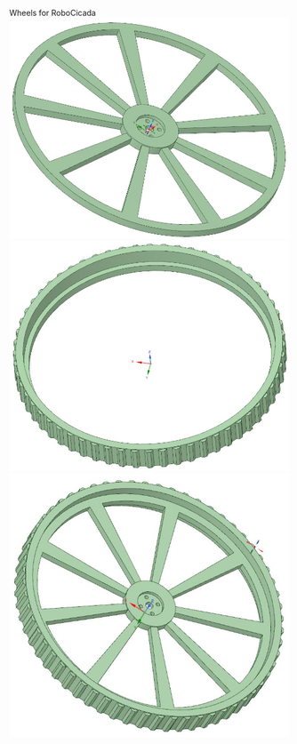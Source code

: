 Wheels for RoboCicada
![Rim for wheel 205mm](https://github.com/RoboCicada/CicadaSTL/blob/master/wheels/RimWheel205mm.jpg)
![Tire for wheel 205mm](https://github.com/RoboCicada/CicadaSTL/blob/master/wheels/TireWheel205mm.jpg)
![View for wheel 205mm](https://github.com/RoboCicada/CicadaSTL/blob/master/wheels/ViewWheel205mm.jpg)

